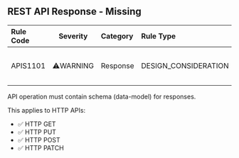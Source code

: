 ## REST API Response - Missing

| Rule Code | Severity  | Category          | Rule Type                 | Description                       |
| :-------  | :------:  | :---------------  | :----------------------   | :---------------------------      |
| APIS1101  | ⚠️WARNING | Response          | DESIGN_CONSIDERATION      | API operation is missing response |

API operation must contain schema (data-model) for responses. 

This applies to HTTP APIs: 
- ✅ HTTP GET
- ✅ HTTP PUT
- ✅ HTTP POST
- ✅ HTTP PATCH